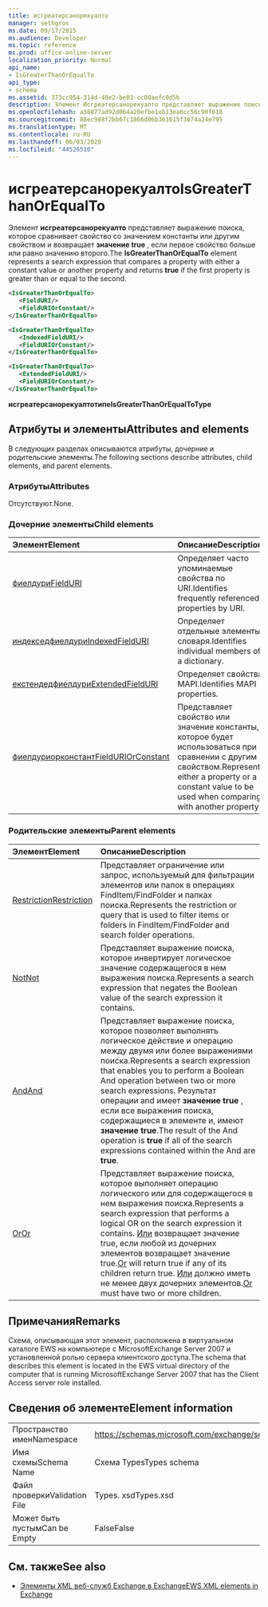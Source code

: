 ```yaml
---
title: исгреатерсанорекуалто
manager: sethgros
ms.date: 09/17/2015
ms.audience: Developer
ms.topic: reference
ms.prod: office-online-server
localization_priority: Normal
api_name:
- IsGreaterThanOrEqualTo
api_type:
- schema
ms.assetid: 373cc954-314d-40e2-be03-cc08aefc0d5b
description: Элемент Исгреатерсанорекуалто представляет выражение поиска, которое сравнивает свойство со значением константы или другим свойством и возвращает значение true, если первое свойство больше или равно значению второго.
ms.openlocfilehash: a38877ad92d064a20efbe1eb13ea6cc56c90f818
ms.sourcegitcommit: 88ec988f2bb67c1866d06b361615f3674a24e795
ms.translationtype: MT
ms.contentlocale: ru-RU
ms.lasthandoff: 06/03/2020
ms.locfileid: "44526510"
---
```

# <a name="isgreaterthanorequalto"></a><span data-ttu-id="73fd0-103">исгреатерсанорекуалто</span><span class="sxs-lookup"><span data-stu-id="73fd0-103">IsGreaterThanOrEqualTo</span></span>

<span data-ttu-id="73fd0-104">Элемент **исгреатерсанорекуалто** представляет выражение поиска, которое сравнивает свойство со значением константы или другим свойством и возвращает **значение true** , если первое свойство больше или равно значению второго.</span><span class="sxs-lookup"><span data-stu-id="73fd0-104">The **IsGreaterThanOrEqualTo** element represents a search expression that compares a property with either a constant value or another property and returns **true** if the first property is greater than or equal to the second.</span></span> 
  
```xml
<IsGreaterThanOrEqualTo>
   <FieldURI/>
   <FieldURIOrConstant/>
</IsGreaterThanOrEqualTo>
```

```xml
<IsGreaterThanOrEqualTo>
   <IndexedFieldURI/>
   <FieldURIOrConstant/>
</IsGreaterThanOrEqualTo>
```

```xml
<IsGreaterThanOrEqualTo>
   <ExtendedFieldURI/> 
   <FieldURIOrConstant/>
</IsGreaterThanOrEqualTo>
```

<span data-ttu-id="73fd0-105">**исгреатерсанорекуалтотипе**</span><span class="sxs-lookup"><span data-stu-id="73fd0-105">**IsGreaterThanOrEqualToType**</span></span>

## <a name="attributes-and-elements"></a><span data-ttu-id="73fd0-106">Атрибуты и элементы</span><span class="sxs-lookup"><span data-stu-id="73fd0-106">Attributes and elements</span></span>

<span data-ttu-id="73fd0-107">В следующих разделах описываются атрибуты, дочерние и родительские элементы.</span><span class="sxs-lookup"><span data-stu-id="73fd0-107">The following sections describe attributes, child elements, and parent elements.</span></span>
  
### <a name="attributes"></a><span data-ttu-id="73fd0-108">Атрибуты</span><span class="sxs-lookup"><span data-stu-id="73fd0-108">Attributes</span></span>

<span data-ttu-id="73fd0-109">Отсутствуют.</span><span class="sxs-lookup"><span data-stu-id="73fd0-109">None.</span></span>
  
### <a name="child-elements"></a><span data-ttu-id="73fd0-110">Дочерние элементы</span><span class="sxs-lookup"><span data-stu-id="73fd0-110">Child elements</span></span>

|<span data-ttu-id="73fd0-111">**Элемент**</span><span class="sxs-lookup"><span data-stu-id="73fd0-111">**Element**</span></span>|<span data-ttu-id="73fd0-112">**Описание**</span><span class="sxs-lookup"><span data-stu-id="73fd0-112">**Description**</span></span>|
|:-----|:-----|
|[<span data-ttu-id="73fd0-113">фиелдури</span><span class="sxs-lookup"><span data-stu-id="73fd0-113">FieldURI</span></span>](fielduri.md) <br/> |<span data-ttu-id="73fd0-114">Определяет часто упоминаемые свойства по URI.</span><span class="sxs-lookup"><span data-stu-id="73fd0-114">Identifies frequently referenced properties by URI.</span></span>  <br/> |
|[<span data-ttu-id="73fd0-115">индекседфиелдури</span><span class="sxs-lookup"><span data-stu-id="73fd0-115">IndexedFieldURI</span></span>](indexedfielduri.md) <br/> |<span data-ttu-id="73fd0-116">Определяет отдельные элементы словаря.</span><span class="sxs-lookup"><span data-stu-id="73fd0-116">Identifies individual members of a dictionary.</span></span>  <br/> |
|[<span data-ttu-id="73fd0-117">екстендедфиелдури</span><span class="sxs-lookup"><span data-stu-id="73fd0-117">ExtendedFieldURI</span></span>](extendedfielduri.md) <br/> |<span data-ttu-id="73fd0-118">Определяет свойства MAPI.</span><span class="sxs-lookup"><span data-stu-id="73fd0-118">Identifies MAPI properties.</span></span>  <br/> |
|[<span data-ttu-id="73fd0-119">фиелдуриорконстант</span><span class="sxs-lookup"><span data-stu-id="73fd0-119">FieldURIOrConstant</span></span>](fielduriorconstant.md) <br/> |<span data-ttu-id="73fd0-120">Представляет свойство или значение константы, которое будет использоваться при сравнении с другим свойством.</span><span class="sxs-lookup"><span data-stu-id="73fd0-120">Represents either a property or a constant value to be used when comparing with another property.</span></span>  <br/> |
   
### <a name="parent-elements"></a><span data-ttu-id="73fd0-121">Родительские элементы</span><span class="sxs-lookup"><span data-stu-id="73fd0-121">Parent elements</span></span>

|<span data-ttu-id="73fd0-122">**Элемент**</span><span class="sxs-lookup"><span data-stu-id="73fd0-122">**Element**</span></span>|<span data-ttu-id="73fd0-123">**Описание**</span><span class="sxs-lookup"><span data-stu-id="73fd0-123">**Description**</span></span>|
|:-----|:-----|
|[<span data-ttu-id="73fd0-124">Restriction</span><span class="sxs-lookup"><span data-stu-id="73fd0-124">Restriction</span></span>](restriction.md) <br/> |<span data-ttu-id="73fd0-125">Представляет ограничение или запрос, используемый для фильтрации элементов или папок в операциях FindItem/FindFolder и папках поиска.</span><span class="sxs-lookup"><span data-stu-id="73fd0-125">Represents the restriction or query that is used to filter items or folders in FindItem/FindFolder and search folder operations.</span></span>  <br/> |
|[<span data-ttu-id="73fd0-126">Not</span><span class="sxs-lookup"><span data-stu-id="73fd0-126">Not</span></span>](not.md) <br/> |<span data-ttu-id="73fd0-127">Представляет выражение поиска, которое инвертирует логическое значение содержащегося в нем выражения поиска.</span><span class="sxs-lookup"><span data-stu-id="73fd0-127">Represents a search expression that negates the Boolean value of the search expression it contains.</span></span>  <br/> |
|[<span data-ttu-id="73fd0-128">And</span><span class="sxs-lookup"><span data-stu-id="73fd0-128">And</span></span>](and.md) <br/> |<span data-ttu-id="73fd0-129">Представляет выражение поиска, которое позволяет выполнять логическое действие и операцию между двумя или более выражениями поиска.</span><span class="sxs-lookup"><span data-stu-id="73fd0-129">Represents a search expression that enables you to perform a Boolean And operation between two or more search expressions.</span></span> <span data-ttu-id="73fd0-130">Результат операции and имеет **значение true** , если все выражения поиска, содержащиеся в элементе и, имеют **значение true**.</span><span class="sxs-lookup"><span data-stu-id="73fd0-130">The result of the And operation is **true** if all of the search expressions contained within the And are **true**.</span></span>  <br/> |
|[<span data-ttu-id="73fd0-131">Or</span><span class="sxs-lookup"><span data-stu-id="73fd0-131">Or</span></span>](or.md) <br/> |<span data-ttu-id="73fd0-132">Представляет выражение поиска, которое выполняет операцию логического или для содержащегося в нем выражения поиска.</span><span class="sxs-lookup"><span data-stu-id="73fd0-132">Represents a search expression that performs a logical OR on the search expression it contains.</span></span> <span data-ttu-id="73fd0-133">[Или](or.md) возвращает значение true, если любой из дочерних элементов возвращает значение true.</span><span class="sxs-lookup"><span data-stu-id="73fd0-133">[Or](or.md) will return true if any of its children return true.</span></span> <span data-ttu-id="73fd0-134">[Или](or.md) должно иметь не менее двух дочерних элементов.</span><span class="sxs-lookup"><span data-stu-id="73fd0-134">[Or](or.md) must have two or more children.</span></span>  <br/> |
   
## <a name="remarks"></a><span data-ttu-id="73fd0-135">Примечания</span><span class="sxs-lookup"><span data-stu-id="73fd0-135">Remarks</span></span>

<span data-ttu-id="73fd0-136">Схема, описывающая этот элемент, расположена в виртуальном каталоге EWS на компьютере с MicrosoftExchange Server 2007 и установленной ролью сервера клиентского доступа.</span><span class="sxs-lookup"><span data-stu-id="73fd0-136">The schema that describes this element is located in the EWS virtual directory of the computer that is running MicrosoftExchange Server 2007 that has the Client Access server role installed.</span></span>
  
## <a name="element-information"></a><span data-ttu-id="73fd0-137">Сведения об элементе</span><span class="sxs-lookup"><span data-stu-id="73fd0-137">Element information</span></span>

|||
|:-----|:-----|
|<span data-ttu-id="73fd0-138">Пространство имен</span><span class="sxs-lookup"><span data-stu-id="73fd0-138">Namespace</span></span>  <br/> |https://schemas.microsoft.com/exchange/services/2006/types  <br/> |
|<span data-ttu-id="73fd0-139">Имя схемы</span><span class="sxs-lookup"><span data-stu-id="73fd0-139">Schema Name</span></span>  <br/> |<span data-ttu-id="73fd0-140">Схема Types</span><span class="sxs-lookup"><span data-stu-id="73fd0-140">Types schema</span></span>  <br/> |
|<span data-ttu-id="73fd0-141">Файл проверки</span><span class="sxs-lookup"><span data-stu-id="73fd0-141">Validation File</span></span>  <br/> |<span data-ttu-id="73fd0-142">Types. xsd</span><span class="sxs-lookup"><span data-stu-id="73fd0-142">Types.xsd</span></span>  <br/> |
|<span data-ttu-id="73fd0-143">Может быть пустым</span><span class="sxs-lookup"><span data-stu-id="73fd0-143">Can be Empty</span></span>  <br/> |<span data-ttu-id="73fd0-144">False</span><span class="sxs-lookup"><span data-stu-id="73fd0-144">False</span></span>  <br/> |
   
## <a name="see-also"></a><span data-ttu-id="73fd0-145">См. также</span><span class="sxs-lookup"><span data-stu-id="73fd0-145">See also</span></span>

- [<span data-ttu-id="73fd0-146">Элементы XML веб-служб Exchange в Exchange</span><span class="sxs-lookup"><span data-stu-id="73fd0-146">EWS XML elements in Exchange</span></span>](ews-xml-elements-in-exchange.md)

